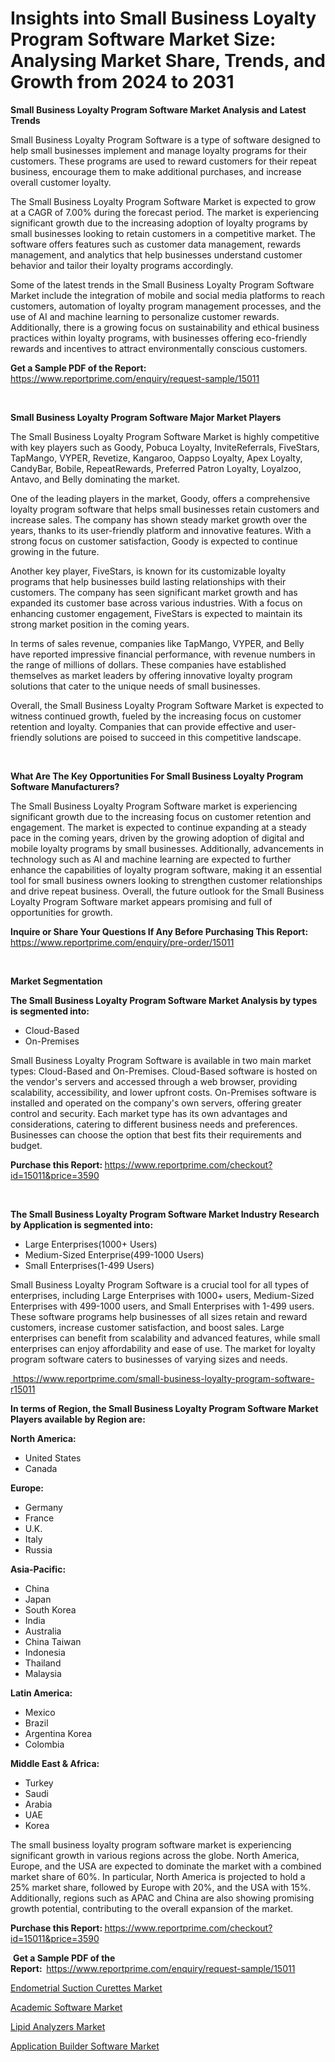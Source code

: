 <p><h1>Insights into Small Business Loyalty Program Software Market Size: Analysing Market Share, Trends, and Growth from 2024 to 2031</h1></p><p><strong>Small Business Loyalty Program Software Market Analysis and Latest Trends</strong></p>
<p><p>Small Business Loyalty Program Software is a type of software designed to help small businesses implement and manage loyalty programs for their customers. These programs are used to reward customers for their repeat business, encourage them to make additional purchases, and increase overall customer loyalty.</p><p>The Small Business Loyalty Program Software Market is expected to grow at a CAGR of 7.00% during the forecast period. The market is experiencing significant growth due to the increasing adoption of loyalty programs by small businesses looking to retain customers in a competitive market. The software offers features such as customer data management, rewards management, and analytics that help businesses understand customer behavior and tailor their loyalty programs accordingly.</p><p>Some of the latest trends in the Small Business Loyalty Program Software Market include the integration of mobile and social media platforms to reach customers, automation of loyalty program management processes, and the use of AI and machine learning to personalize customer rewards. Additionally, there is a growing focus on sustainability and ethical business practices within loyalty programs, with businesses offering eco-friendly rewards and incentives to attract environmentally conscious customers.</p></p>
<p><strong>Get a Sample PDF of the Report:&nbsp;</strong> <a href="https://www.reportprime.com/enquiry/request-sample/15011">https://www.reportprime.com/enquiry/request-sample/15011</a></p>
<p>&nbsp;</p>
<p><strong>Small Business Loyalty Program Software Major Market Players</strong></p>
<p><p>The Small Business Loyalty Program Software Market is highly competitive with key players such as Goody, Pobuca Loyalty, InviteReferrals, FiveStars, TapMango, VYPER, Revetize, Kangaroo, Oappso Loyalty, Apex Loyalty, CandyBar, Bobile, RepeatRewards, Preferred Patron Loyalty, Loyalzoo, Antavo, and Belly dominating the market.</p><p>One of the leading players in the market, Goody, offers a comprehensive loyalty program software that helps small businesses retain customers and increase sales. The company has shown steady market growth over the years, thanks to its user-friendly platform and innovative features. With a strong focus on customer satisfaction, Goody is expected to continue growing in the future.</p><p>Another key player, FiveStars, is known for its customizable loyalty programs that help businesses build lasting relationships with their customers. The company has seen significant market growth and has expanded its customer base across various industries. With a focus on enhancing customer engagement, FiveStars is expected to maintain its strong market position in the coming years.</p><p>In terms of sales revenue, companies like TapMango, VYPER, and Belly have reported impressive financial performance, with revenue numbers in the range of millions of dollars. These companies have established themselves as market leaders by offering innovative loyalty program solutions that cater to the unique needs of small businesses.</p><p>Overall, the Small Business Loyalty Program Software Market is expected to witness continued growth, fueled by the increasing focus on customer retention and loyalty. Companies that can provide effective and user-friendly solutions are poised to succeed in this competitive landscape.</p></p>
<p>&nbsp;</p>
<p><strong>What Are The Key Opportunities For Small Business Loyalty Program Software Manufacturers?</strong></p>
<p><p>The Small Business Loyalty Program Software market is experiencing significant growth due to the increasing focus on customer retention and engagement. The market is expected to continue expanding at a steady pace in the coming years, driven by the growing adoption of digital and mobile loyalty programs by small businesses. Additionally, advancements in technology such as AI and machine learning are expected to further enhance the capabilities of loyalty program software, making it an essential tool for small business owners looking to strengthen customer relationships and drive repeat business. Overall, the future outlook for the Small Business Loyalty Program Software market appears promising and full of opportunities for growth.</p></p>
<p><strong>Inquire or Share Your Questions If Any Before Purchasing This Report:</strong> <a href="https://www.reportprime.com/enquiry/pre-order/15011">https://www.reportprime.com/enquiry/pre-order/15011</a></p>
<p>&nbsp;</p>
<p><strong>Market Segmentation</strong></p>
<p><strong>The Small Business Loyalty Program Software Market Analysis by types is segmented into:</strong></p>
<p><ul><li>Cloud-Based</li><li>On-Premises</li></ul></p>
<p><p>Small Business Loyalty Program Software is available in two main market types: Cloud-Based and On-Premises. Cloud-Based software is hosted on the vendor's servers and accessed through a web browser, providing scalability, accessibility, and lower upfront costs. On-Premises software is installed and operated on the company's own servers, offering greater control and security. Each market type has its own advantages and considerations, catering to different business needs and preferences. Businesses can choose the option that best fits their requirements and budget.</p></p>
<p><strong>Purchase this Report:&nbsp;</strong><a href="https://www.reportprime.com/checkout?id=15011&price=3590">https://www.reportprime.com/checkout?id=15011&price=3590</a></p>
<p>&nbsp;</p>
<p><strong>The Small Business Loyalty Program Software Market Industry Research by Application is segmented into:</strong></p>
<p><ul><li>Large Enterprises(1000+ Users)</li><li>Medium-Sized Enterprise(499-1000 Users)</li><li>Small Enterprises(1-499 Users)</li></ul></p>
<p><p>Small Business Loyalty Program Software is a crucial tool for all types of enterprises, including Large Enterprises with 1000+ users, Medium-Sized Enterprises with 499-1000 users, and Small Enterprises with 1-499 users. These software programs help businesses of all sizes retain and reward customers, increase customer satisfaction, and boost sales. Large enterprises can benefit from scalability and advanced features, while small enterprises can enjoy affordability and ease of use. The market for loyalty program software caters to businesses of varying sizes and needs.</p></p>
<p><a href="https://www.reportprime.com/small-business-loyalty-program-software-r15011">&nbsp;https://www.reportprime.com/small-business-loyalty-program-software-r15011</a></p>
<p><strong>In terms of Region, the Small Business Loyalty Program Software Market Players available by Region are:</strong></p>
<p>
    <p> <strong> North America: </strong>
        <ul>
            <li>United States</li>
            <li>Canada</li>
        </ul>
        </p> 
    <p> <strong> Europe: </strong>
        <ul>
            <li>Germany</li>
            <li>France</li>
            <li>U.K.</li>
            <li>Italy</li>
            <li>Russia</li>
        </ul>
        </p> 
    <p> <strong> Asia-Pacific: </strong>
        <ul>
            <li>China</li>
            <li>Japan</li>
            <li>South Korea</li>
            <li>India</li>
            <li>Australia</li>
            <li>China Taiwan</li>
            <li>Indonesia</li>
            <li>Thailand</li>
            <li>Malaysia</li>
        </ul>
        </p> 
    <p> <strong> Latin America: </strong>
        <ul>
            <li>Mexico</li>
            <li>Brazil</li>
            <li>Argentina Korea</li>
            <li>Colombia</li>
        </ul>
        </p> 
    <p> <strong> Middle East & Africa: </strong>
        <ul>
            <li>Turkey</li>
            <li>Saudi</li>
            <li>Arabia</li>
            <li>UAE</li>
            <li>Korea</li>
        </ul>
    </p>
    </p>
<p><p>The small business loyalty program software market is experiencing significant growth in various regions across the globe. North America, Europe, and the USA are expected to dominate the market with a combined market share of 60%. In particular, North America is projected to hold a 25% market share, followed by Europe with 20%, and the USA with 15%. Additionally, regions such as APAC and China are also showing promising growth potential, contributing to the overall expansion of the market.</p></p>
<p><strong>Purchase this Report: </strong><a href="https://www.reportprime.com/checkout?id=15011&price=3590">https://www.reportprime.com/checkout?id=15011&price=3590</a></p>
<p>&nbsp;<strong>Get a Sample PDF of the Report:&nbsp;&nbsp;</strong><a href="https://www.reportprime.com/enquiry/request-sample/15011">https://www.reportprime.com/enquiry/request-sample/15011</a></p>
<p><strong></strong></p>
<p><p><a href="https://www.linkedin.com/pulse/endometrial-suction-curettes-market-share-analysis-growth-pzabf?trackingId=y3DLs2JFQ5xIAZs%2FUKuH3Q%3D%3D">Endometrial Suction Curettes Market</a></p><p><a href="https://github.com/khadijahesham19/Market-Research-Report-List-1/blob/main/academic-software-market.md">Academic Software Market</a></p><p><a href="https://www.linkedin.com/pulse/lipid-analyzers-market-size-share-trends-analysis-report-end-hy9kc">Lipid Analyzers Market</a></p><p><a href="https://github.com/suitykhatun12/Market-Research-Report-List-1/blob/main/application-builder-software-market.md">Application Builder Software Market</a></p></p>